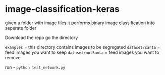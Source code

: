 # image-classification-keras
given a folder with image files it performs binary image classification into seperate folder

Download the repo go the directory

`examples` = this directory contains images to be segregated
`dataset/santa` = feed images you want to keep
`dataset/notSanta` = feed images you want to remove

run - `python test_network.py`
